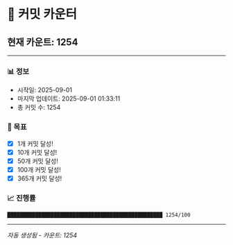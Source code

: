 # 🔢 커밋 카운터

## 현재 카운트: 1254

---

### 📊 정보
- 시작일: 2025-09-01
- 마지막 업데이트: 2025-09-01 01:33:11
- 총 커밋 수: 1254

### 🎯 목표
- [x] 1개 커밋 달성!
- [x] 10개 커밋 달성!
- [x] 50개 커밋 달성!
- [x] 100개 커밋 달성!
- [x] 365개 커밋 달성!

### 📈 진행률
```
██████████████████████████████████████████████████ 1254/100
```

---
*자동 생성됨 - 카운트: 1254*
